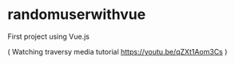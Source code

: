 # randomuserwithvue

First project using Vue.js

( Watching traversy media tutorial https://youtu.be/qZXt1Aom3Cs )
